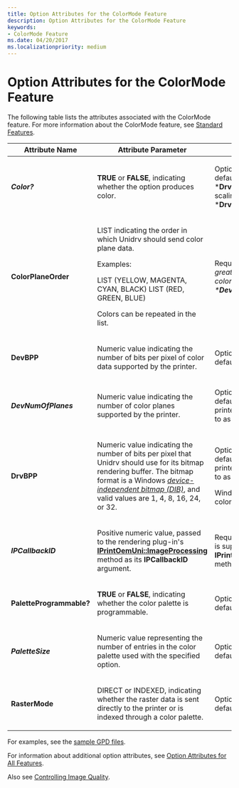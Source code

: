 ```yaml
---
title: Option Attributes for the ColorMode Feature
description: Option Attributes for the ColorMode Feature
keywords:
- ColorMode Feature
ms.date: 04/20/2017
ms.localizationpriority: medium
---
```


# Option Attributes for the ColorMode Feature





The following table lists the attributes associated with the ColorMode feature. For more information about the ColorMode feature, see [Standard Features](standard-features.md).

<table>
<colgroup>
<col width="33%" />
<col width="33%" />
<col width="33%" />
</colgroup>
<thead>
<tr class="header">
<th>Attribute Name</th>
<th>Attribute Parameter</th>
<th>Comments</th>
</tr>
</thead>
<tbody>
<tr class="odd">
<td><p><em><strong>Color?</strong></p></td>
<td><p><strong>TRUE</strong> or <strong>FALSE</strong>, indicating whether the option produces color.</p></td>
<td><p>Optional. If not specified, the default value is <strong>TRUE</strong> for *<strong>DrvBPP</strong> &gt; 1. To create gray scaling, set to <strong>FALSE</strong> with *<strong>DrvBPP</strong> &gt; 1.</p></td>
</tr>
<tr class="even">
<td><p></em><strong>ColorPlaneOrder</strong></p></td>
<td><p>LIST indicating the order in which Unidrv should send color plane data.</p>
<p>Examples:</p>
LIST (YELLOW, MAGENTA, CYAN, BLACK)
LIST (RED, GREEN, BLUE)
<p>Colors can be repeated in the list.</p></td>
<td><p>Required if <em><strong>DevNumOfPlanes</strong> is greater than 1. The number of colors specified must equal *<strong>DevNumOfPlanes</strong>.</p></td>
</tr>
<tr class="odd">
<td><p></em><strong>DevBPP</strong></p></td>
<td><p>Numeric value indicating the number of bits per pixel of color data supported by the printer.</p></td>
<td><p>Optional. If not specified, the default value is 1.</p></td>
</tr>
<tr class="even">
<td><p><em><strong>DevNumOfPlanes</strong></p></td>
<td><p>Numeric value indicating the number of color planes supported by the printer.</p></td>
<td><p>Optional. If not specified, the default value is 1. (For color printers, a value of 1 is referred to as pixel mode.)</p></td>
</tr>
<tr class="odd">
<td><p></em><strong>DrvBPP</strong></p></td>
<td><p>Numeric value indicating the number of bits per pixel that Unidrv should use for its bitmap rendering buffer. The bitmap format is a Windows <a href="/windows-hardware/drivers/#wdkgloss-device-independent-bitmap--dib-" data-raw-source="&lt;em&gt;device-independent bitmap (DIB)&lt;/em&gt;"><em>device-independent bitmap (DIB)</em></a>, and valid values are 1, 4, 8, 16, 24, or 32.</p></td>
<td><p>Optional. If not specified, the default value is 1. (For color printers, a value of 1 is referred to as "planar mode".)</p>
<p>Windows DIBs always use one color plane.</p></td>
</tr>
<tr class="even">
<td><p><em><strong>IPCallbackID</strong></p></td>
<td><p>Positive numeric value, passed to the rendering plug-in's <a href="/windows-hardware/drivers/ddi/prcomoem/nf-prcomoem-iprintoemuni-imageprocessing" data-raw-source="[&lt;strong&gt;IPrintOemUni::ImageProcessing&lt;/strong&gt;](/windows-hardware/drivers/ddi/prcomoem/nf-prcomoem-iprintoemuni-imageprocessing)"><strong>IPrintOemUni::ImageProcessing</strong></a> method as its <strong>IPCallbackID</strong> argument.</p></td>
<td><p>Required if a <a href="rendering-plug-ins.md" data-raw-source="[rendering plug-in](rendering-plug-ins.md)">rendering plug-in</a> is supplied that contains an <strong>IPrintOemUni::ImageProcessing</strong> method.</p></td>
</tr>
<tr class="odd">
<td><p></em><strong>PaletteProgrammable?</strong></p></td>
<td><p><strong>TRUE</strong> or <strong>FALSE</strong>, indicating whether the color palette is programmable.</p></td>
<td><p>Optional. If not specified, the default value is <strong>FALSE</strong>.</p></td>
</tr>
<tr class="even">
<td><p><em><strong>PaletteSize</strong></p></td>
<td><p>Numeric value representing the number of entries in the color palette used with the specified option.</p></td>
<td><p>Optional. If not specified, the default value is 2.</p></td>
</tr>
<tr class="odd">
<td><p></em><strong>RasterMode</strong></p></td>
<td><p>DIRECT or INDEXED, indicating whether the raster data is sent directly to the printer or is indexed through a color palette.</p></td>
<td><p>Optional. If not specified, the default value is INDEXED.</p></td>
</tr>
</tbody>
</table>

 

For examples, see the [sample GPD files](sample-gpd-files.md).

For information about additional option attributes, see [Option Attributes for All Features](option-attributes-for-all-features.md).

Also see [Controlling Image Quality](controlling-image-quality.md).

